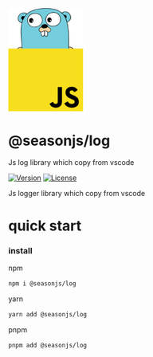 <img src="https://github.com//seasonjs/tools/blob/main/public/icon.svg?raw=true" width="150" alt=''>

# @seasonjs/log
Js log library which copy from vscode


<p align="center">

<a href="https://www.npmjs.com/package/@seasonjs/log"><img src="https://img.shields.io/npm/v/@seasonjs/log.svg?sanitize=true" alt="Version"></a>
<a href="https://www.npmjs.com/package/@seasonjs/log"><img src="https://img.shields.io/npm/l/@seasonjs/log.svg?sanitize=true" alt="License"></a>

</p>

Js logger library which copy from vscode

# quick start

### install

npm
```bash
npm i @seasonjs/log
```
yarn
```bash
yarn add @seasonjs/log
```
pnpm
```bash
pnpm add @seasonjs/log
```
